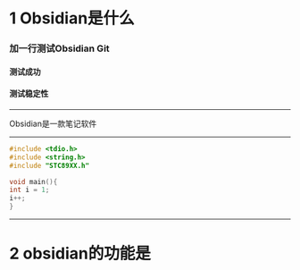 
# 1 Obsidian是什么

### 加一行测试Obsidian Git
#### 测试成功
#### 测试稳定性



***
Obsidian是一款笔记软件

***

```C
#include <tdio.h>
#include <string.h>
#include "STC89XX.h"

void main(){
int i = 1;
i++;
}
```

***

# 2 obsidian的功能是


